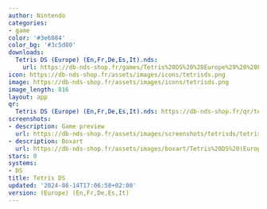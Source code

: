 ```yaml
---
author: Nintendo
categories:
- game
color: '#3e6084'
color_bg: '#3c5d80'
downloads:
  Tetris DS (Europe) (En,Fr,De,Es,It).nds:
    url: https://db-nds-shop.fr/games/Tetris%20DS%20%28Europe%29%20%28En%2CFr%2CDe%2CEs%2CIt%29.nds
icon: https://db-nds-shop.fr/assets/images/icons/tetrisds.png
image: https://db-nds-shop.fr/assets/images/icons/tetrisds.png
image_length: 816
layout: app
qr:
  Tetris DS (Europe) (En,Fr,De,Es,It).nds: https://db-nds-shop.fr/qr/tetris-ds-europe-enfrdeesit-nds.png
screenshots:
- description: Game preview
  url: https://db-nds-shop.fr/assets/images/screenshots/tetrisds/tetrisds.png
- description: Boxart
  url: https://db-nds-shop.fr/assets/images/boxart/Tetris%20DS%20(Europe)%20(En%2CFr%2CDe%2CEs%2CIt).nds.png
stars: 0
systems:
- DS
title: Tetris DS
updated: '2024-08-14T17:06:58+02:00'
version: (Europe) (En,Fr,De,Es,It)
---
```


